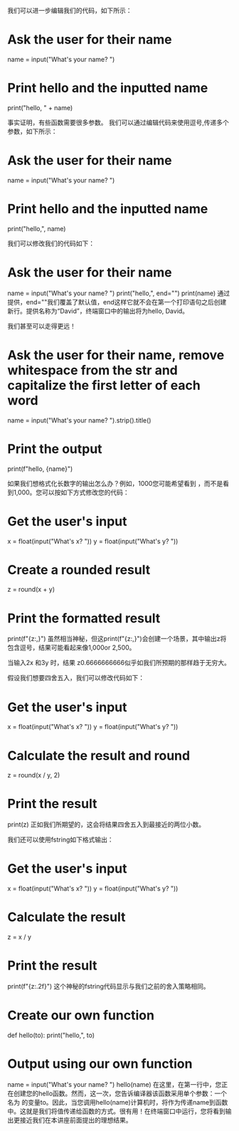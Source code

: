 
我们可以进一步编辑我们的代码，如下所示：

# Ask the user for their name
name = input("What's your name? ")

# Print hello and the inputted name
print("hello, " + name)

事实证明，有些函数需要很多参数。
我们可以通过编辑代码来使用逗号,传递多个参数，如下所示：

# Ask the user for their name
name = input("What's your name? ")

# Print hello and the inputted name
print("hello,", name)

我们可以修改我们的代码如下：

# Ask the user for their name
name = input("What's your name? ")
print("hello,", end="")
print(name)
通过提供，end=""我们覆盖了默认值，end这样它就不会在第一个打印语句之后创建新行。提供名称为“David”，终端窗口中的输出将为hello, David。





我们甚至可以走得更远！

# Ask the user for their name, remove whitespace from the str and capitalize the first letter of each word
name = input("What's your name? ").strip().title()

# Print the output
print(f"hello, {name}")




如果我们想格式化长数字的输出怎么办？例如，1000您可能希望看到 ，而不是看到1,000。您可以按如下方式修改您的代码：

# Get the user's input
x = float(input("What's x? "))
y = float(input("What's y? "))

# Create a rounded result
z = round(x + y)

# Print the formatted result
print(f"{z:,}")
虽然相当神秘，但这print(f"{z:,}")会创建一个场景，其中输出z将包含逗号，结果可能看起来像1,000or 2,500。




当输入2x 和3y 时，结果 z0.6666666666似乎如我们所预期的那样趋于无穷大。

假设我们想要四舍五入，我们可以修改代码如下：

# Get the user's input
x = float(input("What's x? "))
y = float(input("What's y? "))

# Calculate the result and round
z = round(x / y, 2)

# Print the result
print(z)
正如我们所期望的，这会将结果四舍五入到最接近的两位小数。

我们还可以使用fstring如下格式输出：

# Get the user's input
x = float(input("What's x? "))
y = float(input("What's y? "))

# Calculate the result
z = x / y

# Print the result
print(f"{z:.2f}")
这个神秘的fstring代码显示与我们之前的舍入策略相同。








# Create our own function
def hello(to):
    print("hello,", to)


# Output using our own function
name = input("What's your name? ")
hello(name)
在这里，在第一行中，您正在创建您的hello函数。然而，这一次，您告诉编译器该函数采用单个参数：一个名为 的变量to。因此，当您调用hello(name)计算机时，将作为传递name到函数中。这就是我们将值传递给函数的方式。很有用！在终端窗口中运行，您将看到输出更接近我们在本讲座前面提出的理想结果。


